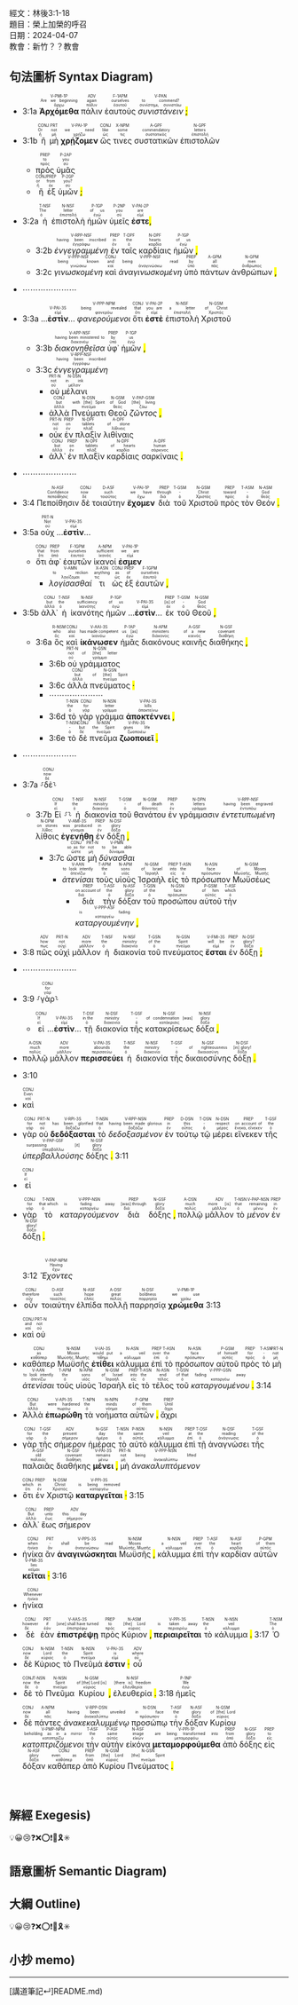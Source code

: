 經文：林後3:1-18   
題目：榮上加榮的呼召   
日期：2024-04-07   
教會：新竹？？教會   


## 句法圖析 Syntax Diagram)

- 3:1a <RUBY><ruby><ruby><strong><strong>Ἀρχόμεθα</strong></strong><rt>ἄρχω</rt></ruby><rt>Are we beginning</rt></ruby><rt>V-PMI-1P</rt></RUBY> <RUBY><ruby><ruby>πάλιν<rt>πάλιν</rt></ruby><rt>again</rt></ruby><rt>ADV</rt></RUBY> <RUBY><ruby><ruby>ἑαυτοὺς<rt>ἑαυτοῦ</rt></ruby><rt>ourselves</rt></ruby><rt>F-1APM</rt></RUBY> <RUBY><ruby><ruby><em>συνιστάνειν</em><rt>συνίστημι, συνιστάω</rt></ruby><rt>to commend?</rt></ruby><rt>V-PAN</rt></RUBY> <mark class="pm">;</mark>
- 3:1b <RUBY><ruby><ruby>ἢ<rt>ἤ</rt></ruby><rt>Or</rt></ruby><rt>CONJ</rt></RUBY> <RUBY><ruby><ruby>μὴ<rt>μή</rt></ruby><rt>not</rt></ruby><rt>PRT</rt></RUBY> <RUBY><ruby><ruby><strong><strong>χρῄζομεν</strong></strong><rt>χρῄζω</rt></ruby><rt>we need</rt></ruby><rt>V-PAI-1P</rt></RUBY> <RUBY><ruby><ruby>ὥς<rt>ὡς</rt></ruby><rt>like</rt></ruby><rt>CONJ</rt></RUBY> <RUBY><ruby><ruby>τινες<rt>τις</rt></ruby><rt>some</rt></ruby><rt>X-NPM</rt></RUBY> <RUBY><ruby><ruby>συστατικῶν<rt>συστατικός</rt></ruby><rt>commendatory</rt></ruby><rt>A-GPF</rt></RUBY> <RUBY><ruby><ruby>ἐπιστολῶν<rt>ἐπιστολή</rt></ruby><rt>letters</rt></ruby><rt>N-GPF</rt></RUBY> 
	- <RUBY><ruby><ruby>πρὸς<rt>πρός</rt></ruby><rt>to</rt></ruby><rt>PREP</rt></RUBY> <RUBY><ruby><ruby>ὑμᾶς<rt>σύ</rt></ruby><rt>you</rt></ruby><rt>P-2AP</rt></RUBY> 
	- <RUBY><ruby><ruby>ἢ<rt>ἤ</rt></ruby><rt>or</rt></ruby><rt>CONJ</rt></RUBY> <RUBY><ruby><ruby>ἐξ<rt>ἐκ</rt></ruby><rt>from</rt></ruby><rt>PREP</rt></RUBY> <RUBY><ruby><ruby>ὑμῶν<rt>σύ</rt></ruby><rt>you?</rt></ruby><rt>P-2GP</rt></RUBY> <mark class="pm">;</mark> 
- 3:2a <RUBY><ruby><ruby>ἡ<rt>ὁ</rt></ruby><rt>The</rt></ruby><rt>T-NSF</rt></RUBY> <RUBY><ruby><ruby>ἐπιστολὴ<rt>ἐπιστολή</rt></ruby><rt>letter</rt></ruby><rt>N-NSF</rt></RUBY> <RUBY><ruby><ruby>ἡμῶν<rt>ἐγώ</rt></ruby><rt>of us</rt></ruby><rt>P-1GP</rt></RUBY> <RUBY><ruby><ruby>ὑμεῖς<rt>σύ</rt></ruby><rt>you</rt></ruby><rt>P-2NP</rt></RUBY> <RUBY><ruby><ruby><strong><strong>ἐστε</strong></strong><rt>εἰμί</rt></ruby><rt>are</rt></ruby><rt>V-PAI-2P</rt></RUBY><mark class="pm">,</mark> 
	- 3:2b <RUBY><ruby><ruby><em><em>ἐνγεγραμμένη</em></em><rt>ἐγγράφω</rt></ruby><rt>having been inscribed</rt></ruby><rt>V-RPP-NSF</rt></RUBY> <RUBY><ruby><ruby>ἐν<rt>ἐν</rt></ruby><rt>in</rt></ruby><rt>PREP</rt></RUBY> <RUBY><ruby><ruby>ταῖς<rt>ὁ</rt></ruby><rt>the</rt></ruby><rt>T-DPF</rt></RUBY> <RUBY><ruby><ruby>καρδίαις<rt>καρδία</rt></ruby><rt>hearts</rt></ruby><rt>N-DPF</rt></RUBY> <RUBY><ruby><ruby>ἡμῶν<rt>ἐγώ</rt></ruby><rt>of us</rt></ruby><rt>P-1GP</rt></RUBY> <mark class="pm">,</mark> 
	- 3:2c <RUBY><ruby><ruby><em><em>γινωσκομένη</em></em><rt>γινώσκω</rt></ruby><rt>being known</rt></ruby><rt>V-PPP-NSF</rt></RUBY> <RUBY><ruby><ruby>καὶ<rt>καί</rt></ruby><rt>and</rt></ruby><rt>CONJ</rt></RUBY> <RUBY><ruby><ruby><em><em>ἀναγινωσκομένη</em></em><rt>ἀναγινώσκω</rt></ruby><rt>being read</rt></ruby><rt>V-PPP-NSF</rt></RUBY> <RUBY><ruby><ruby>ὑπὸ<rt>ὑπό</rt></ruby><rt>by</rt></ruby><rt>PREP</rt></RUBY> <RUBY><ruby><ruby>πάντων<rt>πᾶς</rt></ruby><rt>all</rt></ruby><rt>A-GPM</rt></RUBY> <RUBY><ruby><ruby>ἀνθρώπων<rt>ἄνθρωπος</rt></ruby><rt>men</rt></ruby><rt>N-GPM</rt></RUBY> <mark class="pm">,</mark> 
- ⋯⋯⋯⋯⋯⋯⋯
- 3:3a ...<RUBY><ruby><strong>ἐστὶν</strong><rt>εἰμί</rt></ruby><rt>V-PAI-3S</rt></RUBY>... <RUBY><ruby><ruby><em><em>φανερούμενοι</em></em><rt>φανερόω</rt></ruby><rt>being revealed</rt></ruby><rt>V-PPP-NPM</rt></RUBY> <RUBY><ruby><ruby>ὅτι<rt>ὅτι</rt></ruby><rt>that</rt></ruby><rt>CONJ</rt></RUBY> <RUBY><ruby><ruby><strong><strong>ἐστὲ</strong></strong><rt>εἰμί</rt></ruby><rt>you are</rt></ruby><rt>V-PAI-2P</rt></RUBY> <RUBY><ruby><ruby>ἐπιστολὴ<rt>ἐπιστολή</rt></ruby><rt>a letter</rt></ruby><rt>N-NSF</rt></RUBY> <RUBY><ruby><ruby>Χριστοῦ<rt>Χριστός</rt></ruby><rt>of Christ</rt></ruby><rt>N-GSM</rt></RUBY>
	- 3:3b <RUBY><ruby><ruby><em><em>διακονηθεῖσα</em></em><rt>διακονέω</rt></ruby><rt>having been ministered to</rt></ruby><rt>V-APP-NSF</rt></RUBY> <RUBY><ruby><ruby>ὑφ᾽<rt>ὑπό</rt></ruby><rt>by</rt></ruby><rt>PREP</rt></RUBY> <RUBY><ruby><ruby>ἡμῶν<rt>ἐγώ</rt></ruby><rt>us</rt></ruby><rt>P-1GP</rt></RUBY> <mark class="pm">,</mark> 
	- 3:3c <RUBY><ruby><ruby><em><em>ἐνγεγραμμένη</em></em><rt>ἐγγράφω</rt></ruby><rt>having been inscribed</rt></ruby><rt>V-RPP-NSF</rt></RUBY>
		- <RUBY><ruby><ruby>οὐ<rt>οὐ</rt></ruby><rt>not</rt></ruby><rt>PRT-N</rt></RUBY> <RUBY><ruby><ruby>μέλανι<rt>μέλαν</rt></ruby><rt>in ink</rt></ruby><rt>N-DSN</rt></RUBY> 
		- <RUBY><ruby><ruby>ἀλλὰ<rt>ἀλλά</rt></ruby><rt>but</rt></ruby><rt>CONJ</rt></RUBY> <RUBY><ruby><ruby>Πνεύματι<rt>πνεῦμα</rt></ruby><rt>with [the] Spirit</rt></ruby><rt>N-DSN</rt></RUBY> <RUBY><ruby><ruby>Θεοῦ<rt>θεός</rt></ruby><rt>of God</rt></ruby><rt>N-GSM</rt></RUBY> <RUBY><ruby><ruby><em>ζῶντος</em><rt>ζάω</rt></ruby><rt>[the] living</rt></ruby><rt>V-PAP-GSM</rt></RUBY> <mark class="pm">,</mark> 
		- <RUBY><ruby><ruby>οὐκ<rt>οὐ</rt></ruby><rt>not</rt></ruby><rt>PRT-N</rt></RUBY> <RUBY><ruby><ruby>ἐν<rt>ἐν</rt></ruby><rt>on</rt></ruby><rt>PREP</rt></RUBY> <RUBY><ruby><ruby>πλαξὶν<rt>πλάξ</rt></ruby><rt>tablets</rt></ruby><rt>N-DPF</rt></RUBY> <RUBY><ruby><ruby>λιθίναις<rt>λίθινος</rt></ruby><rt>of stone</rt></ruby><rt>A-DPF</rt></RUBY>
		- <RUBY><ruby><ruby>ἀλλ᾽<rt>ἀλλά</rt></ruby><rt>but</rt></ruby><rt>CONJ</rt></RUBY> <RUBY><ruby><ruby>ἐν<rt>ἐν</rt></ruby><rt>on</rt></ruby><rt>PREP</rt></RUBY> <RUBY><ruby><ruby>πλαξὶν<rt>πλάξ</rt></ruby><rt>tablets</rt></ruby><rt>N-DPF</rt></RUBY> <RUBY><ruby><ruby>καρδίαις<rt>καρδία</rt></ruby><rt>of hearts</rt></ruby><rt>N-DPF</rt></RUBY> <RUBY><ruby><ruby>σαρκίναις<rt>σάρκινος</rt></ruby><rt>human</rt></ruby><rt>A-DPF</rt></RUBY> <mark class="pm">.</mark>
- ⋯⋯⋯⋯⋯⋯⋯
- 3:4 <RUBY><ruby><ruby>Πεποίθησιν<rt>πεποίθησις</rt></ruby><rt>Confidence</rt></ruby><rt>N-ASF</rt></RUBY> <RUBY><ruby><ruby>δὲ<rt>δέ</rt></ruby><rt>now</rt></ruby><rt>CONJ</rt></RUBY> <RUBY><ruby><ruby>τοιαύτην<rt>τοιοῦτος</rt></ruby><rt>such</rt></ruby><rt>D-ASF</rt></RUBY> <RUBY><ruby><ruby><strong><strong>ἔχομεν</strong></strong><rt>ἔχω</rt></ruby><rt>we have</rt></ruby><rt>V-PAI-1P</rt></RUBY> <RUBY><ruby><ruby>διὰ<rt>διά</rt></ruby><rt>through</rt></ruby><rt>PREP</rt></RUBY> <RUBY><ruby><ruby>τοῦ<rt>ὁ</rt></ruby><rt>-</rt></ruby><rt>T-GSM</rt></RUBY> <RUBY><ruby><ruby>Χριστοῦ<rt>Χριστός</rt></ruby><rt>Christ</rt></ruby><rt>N-GSM</rt></RUBY> <RUBY><ruby><ruby>πρὸς<rt>πρός</rt></ruby><rt>toward</rt></ruby><rt>PREP</rt></RUBY> <RUBY><ruby><ruby>τὸν<rt>ὁ</rt></ruby><rt>-</rt></ruby><rt>T-ASM</rt></RUBY> <RUBY><ruby><ruby>Θεόν<rt>θεός</rt></ruby><rt>God</rt></ruby><rt>N-ASM</rt></RUBY> <mark class="pm">.</mark> 
- 3:5a <RUBY><ruby><ruby>οὐχ<rt>οὐ</rt></ruby><rt>Not</rt></ruby><rt>PRT-N</rt></RUBY> ...<RUBY><ruby><strong>ἐστὶν</strong><rt>εἰμί</rt></ruby><rt>V-PAI-3S</rt></RUBY>... 
	- <RUBY><ruby><ruby>ὅτι<rt>ὅτι</rt></ruby><rt>that</rt></ruby><rt>CONJ</rt></RUBY> <RUBY><ruby><ruby>ἀφ᾽<rt>ἀπό</rt></ruby><rt>from</rt></ruby><rt>PREP</rt></RUBY> <RUBY><ruby><ruby>ἑαυτῶν<rt>ἑαυτοῦ</rt></ruby><rt>ourselves</rt></ruby><rt>F-1GPM</rt></RUBY> <RUBY><ruby><ruby>ἱκανοί<rt>ἱκανός</rt></ruby><rt>sufficient</rt></ruby><rt>A-NPM</rt></RUBY> <RUBY><ruby><ruby><strong><strong>ἐσμεν</strong></strong><rt>εἰμί</rt></ruby><rt>we are</rt></ruby><rt>V-PAI-1P</rt></RUBY> 
		- <RUBY><ruby><ruby><em>λογίσασθαί</em><rt>λογίζομαι</rt></ruby><rt>to reckon</rt></ruby><rt>V-AMN</rt></RUBY> <RUBY><ruby><ruby>τι<rt>τις</rt></ruby><rt>anything</rt></ruby><rt>X-ASN</rt></RUBY> <RUBY><ruby><ruby>ὡς<rt>ὡς</rt></ruby><rt>as</rt></ruby><rt>CONJ</rt></RUBY> <RUBY><ruby><ruby>ἐξ<rt>ἐκ</rt></ruby><rt>of</rt></ruby><rt>PREP</rt></RUBY> <RUBY><ruby><ruby>ἑαυτῶν<rt>ἑαυτοῦ</rt></ruby><rt>ourselves</rt></ruby><rt>F-1GPM</rt></RUBY> <mark class="pm">,</mark>
- 3:5b <RUBY><ruby><ruby>ἀλλ᾽<rt>ἀλλά</rt></ruby><rt>but</rt></ruby><rt>CONJ</rt></RUBY> <RUBY><ruby><ruby>ἡ<rt>ὁ</rt></ruby><rt>the</rt></ruby><rt>T-NSF</rt></RUBY> <RUBY><ruby><ruby>ἱκανότης<rt>ἱκανότης</rt></ruby><rt>sufficiency</rt></ruby><rt>N-NSF</rt></RUBY> <RUBY><ruby><ruby>ἡμῶν<rt>ἐγώ</rt></ruby><rt>of us</rt></ruby><rt>P-1GP</rt></RUBY> ...<RUBY><ruby><strong>ἐστὶν</strong><rt>εἰμί</rt></ruby><rt>V-PAI-3S</rt></RUBY>... <RUBY><ruby><ruby>ἐκ<rt>ἐκ</rt></ruby><rt>[is] of</rt></ruby><rt>PREP</rt></RUBY> <RUBY><ruby><ruby>τοῦ<rt>ὁ</rt></ruby><rt>-</rt></ruby><rt>T-GSM</rt></RUBY> <RUBY><ruby><ruby>Θεοῦ<rt>θεός</rt></ruby><rt>God</rt></ruby><rt>N-GSM</rt></RUBY> <mark class="pm">,</mark> 
	- 3:6a <RUBY><ruby><ruby>ὃς<rt>ὅς</rt></ruby><rt>who</rt></ruby><rt>R-NSM</rt></RUBY> <RUBY><ruby><ruby>καὶ<rt>καί</rt></ruby><rt>also</rt></ruby><rt>CONJ</rt></RUBY> <RUBY><ruby><ruby><strong><strong>ἱκάνωσεν</strong></strong><rt>ἱκανόω</rt></ruby><rt>has made competent</rt></ruby><rt>V-AAI-3S</rt></RUBY> <RUBY><ruby><ruby>ἡμᾶς<rt>ἐγώ</rt></ruby><rt>us [as]</rt></ruby><rt>P-1AP</rt></RUBY> <RUBY><ruby><ruby>διακόνους<rt>διάκονος</rt></ruby><rt>ministers</rt></ruby><rt>N-APM</rt></RUBY> <RUBY><ruby><ruby>καινῆς<rt>καινός</rt></ruby><rt>of a new</rt></ruby><rt>A-GSF</rt></RUBY> <RUBY><ruby><ruby>διαθήκης<rt>διαθήκη</rt></ruby><rt>covenant</rt></ruby><rt>N-GSF</rt></RUBY> <mark class="pm">,</mark> 
		- 3:6b <RUBY><ruby><ruby>οὐ<rt>οὐ</rt></ruby><rt>not</rt></ruby><rt>PRT-N</rt></RUBY> <RUBY><ruby><ruby>γράμματος<rt>γράμμα</rt></ruby><rt>of [the] letter</rt></ruby><rt>N-GSN</rt></RUBY>
		- 3:6c <RUBY><ruby><ruby>ἀλλὰ<rt>ἀλλά</rt></ruby><rt>but</rt></ruby><rt>CONJ</rt></RUBY> <RUBY><ruby><ruby>πνεύματος<rt>πνεῦμα</rt></ruby><rt>of [the] Spirit</rt></ruby><rt>N-GSN</rt></RUBY> <mark class="pm">·</mark> 
		- ⋯⋯⋯⋯⋯⋯⋯
		- 3:6d <RUBY><ruby><ruby>τὸ<rt>ὁ</rt></ruby><rt>the</rt></ruby><rt>T-NSN</rt></RUBY> <RUBY><ruby><ruby>γὰρ<rt>γάρ</rt></ruby><rt>for</rt></ruby><rt>CONJ</rt></RUBY> <RUBY><ruby><ruby>γράμμα<rt>γράμμα</rt></ruby><rt>letter</rt></ruby><rt>N-NSN</rt></RUBY> <RUBY><ruby><ruby><strong><strong>ἀποκτέννει</strong></strong><rt>ἀποκτείνω</rt></ruby><rt>kills</rt></ruby><rt>V-PAI-3S</rt></RUBY> <mark class="pm">,</mark> 
		- 3:6e <RUBY><ruby><ruby>τὸ<rt>ὁ</rt></ruby><rt>-</rt></ruby><rt>T-NSN</rt></RUBY> <RUBY><ruby><ruby>δὲ<rt>δέ</rt></ruby><rt>but</rt></ruby><rt>CONJ</rt></RUBY> <RUBY><ruby><ruby>πνεῦμα<rt>πνεῦμα</rt></ruby><rt>the Spirit</rt></ruby><rt>N-NSN</rt></RUBY> <RUBY><ruby><ruby><strong><strong>ζωοποιεῖ</strong></strong><rt>ζωοποιέω</rt></ruby><rt>gives life</rt></ruby><rt>V-PAI-3S</rt></RUBY> <mark class="pm">.</mark> 
- ⋯⋯⋯⋯⋯⋯⋯
- 3:7a ⸉<RUBY><ruby><ruby>δὲ<rt>δέ</rt></ruby><rt>now</rt></ruby><rt>CONJ</rt></RUBY>⸊
	- 3:7b <RUBY><ruby><ruby>Εἰ<rt>εἰ</rt></ruby><rt>If</rt></ruby><rt>CONJ</rt></RUBY> ⸉⸊ <RUBY><ruby><ruby>ἡ<rt>ὁ</rt></ruby><rt>the</rt></ruby><rt>T-NSF</rt></RUBY> <RUBY><ruby><ruby>διακονία<rt>διακονία</rt></ruby><rt>ministry</rt></ruby><rt>N-NSF</rt></RUBY> <RUBY><ruby><ruby>τοῦ<rt>ὁ</rt></ruby><rt>-</rt></ruby><rt>T-GSM</rt></RUBY> <RUBY><ruby><ruby>θανάτου<rt>θάνατος</rt></ruby><rt>of death</rt></ruby><rt>N-GSM</rt></RUBY> <RUBY><ruby><ruby>ἐν<rt>ἐν</rt></ruby><rt>in</rt></ruby><rt>PREP</rt></RUBY> <RUBY><ruby><ruby>γράμμασιν<rt>γράμμα</rt></ruby><rt>letters</rt></ruby><rt>N-DPN</rt></RUBY> <RUBY><ruby><ruby><em><em>ἐντετυπωμένη</em></em><rt>ἐντυπόω</rt></ruby><rt>having been engraved</rt></ruby><rt>V-RPP-NSF</rt></RUBY> <RUBY><ruby><ruby>λίθοις<rt>λίθος</rt></ruby><rt>on stones</rt></ruby><rt>N-DPM</rt></RUBY> <RUBY><ruby><ruby><strong><strong>ἐγενήθη</strong></strong><rt>γίνομαι</rt></ruby><rt>was produced</rt></ruby><rt>V-AMI-3S</rt></RUBY> <RUBY><ruby><ruby>ἐν<rt>ἐν</rt></ruby><rt>in</rt></ruby><rt>PREP</rt></RUBY> <RUBY><ruby><ruby>δόξῃ<rt>δόξα</rt></ruby><rt>glory</rt></ruby><rt>N-DSF</rt></RUBY> <mark class="pm">,</mark> 
		- 3:7c <RUBY><ruby><ruby>ὥστε<rt>ὥστε</rt></ruby><rt>so as for</rt></ruby><rt>CONJ</rt></RUBY> <RUBY><ruby><ruby>μὴ<rt>μή</rt></ruby><rt>not</rt></ruby><rt>PRT-N</rt></RUBY> <RUBY><ruby><ruby><em>δύνασθαι</em><rt>δύναμαι</rt></ruby><rt>to be able</rt></ruby><rt>V-PMN</rt></RUBY> 
			- <RUBY><ruby><ruby><em>ἀτενίσαι</em><rt>ἀτενίζω</rt></ruby><rt>to look intently</rt></ruby><rt>V-AAN</rt></RUBY> <RUBY><ruby><ruby>τοὺς<rt>ὁ</rt></ruby><rt>the</rt></ruby><rt>T-APM</rt></RUBY> <RUBY><ruby><ruby>υἱοὺς<rt>υἱός</rt></ruby><rt>sons</rt></ruby><rt>N-APM</rt></RUBY> <RUBY><ruby><ruby>Ἰσραὴλ<rt>Ἰσραήλ</rt></ruby><rt>of Israel</rt></ruby><rt>N-GSM</rt></RUBY> <RUBY><ruby><ruby>εἰς<rt>εἰς</rt></ruby><rt>into</rt></ruby><rt>PREP</rt></RUBY> <RUBY><ruby><ruby>τὸ<rt>ὁ</rt></ruby><rt>the</rt></ruby><rt>T-ASN</rt></RUBY> <RUBY><ruby><ruby>πρόσωπον<rt>πρόσωπον</rt></ruby><rt>face</rt></ruby><rt>N-ASN</rt></RUBY> <RUBY><ruby><ruby>Μωϋσέως<rt>Μωϋσῆς, Μωσῆς</rt></ruby><rt>of Moses</rt></ruby><rt>N-GSM</rt></RUBY> 
				- <RUBY><ruby><ruby>διὰ<rt>διά</rt></ruby><rt>on account of</rt></ruby><rt>PREP</rt></RUBY> <RUBY><ruby><ruby>τὴν<rt>ὁ</rt></ruby><rt>the</rt></ruby><rt>T-ASF</rt></RUBY> <RUBY><ruby><ruby>δόξαν<rt>δόξα</rt></ruby><rt>glory</rt></ruby><rt>N-ASF</rt></RUBY> <RUBY><ruby><ruby>τοῦ<rt>ὁ</rt></ruby><rt>of the</rt></ruby><rt>T-GSN</rt></RUBY> <RUBY><ruby><ruby>προσώπου<rt>πρόσωπον</rt></ruby><rt>face</rt></ruby><rt>N-GSN</rt></RUBY> <RUBY><ruby><ruby>αὐτοῦ<rt>αὐτός</rt></ruby><rt>of him</rt></ruby><rt>P-GSM</rt></RUBY> <RUBY><ruby><ruby>τὴν<rt>ὁ</rt></ruby><rt>which</rt></ruby><rt>T-ASF</rt></RUBY> <RUBY><ruby><ruby><em><em>καταργουμένην</em></em><rt>καταργέω</rt></ruby><rt>is fading</rt></ruby><rt>V-PPP-ASF</rt></RUBY> <mark class="pm">,</mark> 
- 3:8 <RUBY><ruby><ruby>πῶς<rt>πως</rt></ruby><rt>how</rt></ruby><rt>ADV</rt></RUBY> <RUBY><ruby><ruby>οὐχὶ<rt>οὐχί</rt></ruby><rt>not</rt></ruby><rt>PRT-N</rt></RUBY> <RUBY><ruby><ruby>μᾶλλον<rt>μᾶλλον</rt></ruby><rt>more</rt></ruby><rt>ADV</rt></RUBY> <RUBY><ruby><ruby>ἡ<rt>ὁ</rt></ruby><rt>the</rt></ruby><rt>T-NSF</rt></RUBY> <RUBY><ruby><ruby>διακονία<rt>διακονία</rt></ruby><rt>ministry</rt></ruby><rt>N-NSF</rt></RUBY> <RUBY><ruby><ruby>τοῦ<rt>ὁ</rt></ruby><rt>of the</rt></ruby><rt>T-GSN</rt></RUBY> <RUBY><ruby><ruby>πνεύματος<rt>πνεῦμα</rt></ruby><rt>Spirit</rt></ruby><rt>N-GSN</rt></RUBY> <RUBY><ruby><ruby><strong><strong>ἔσται</strong></strong><rt>εἰμί</rt></ruby><rt>will be</rt></ruby><rt>V-FMI-3S</rt></RUBY> <RUBY><ruby><ruby>ἐν<rt>ἐν</rt></ruby><rt>in</rt></ruby><rt>PREP</rt></RUBY> <RUBY><ruby><ruby>δόξῃ<rt>δόξα</rt></ruby><rt>glory?</rt></ruby><rt>N-DSF</rt></RUBY> <mark class="pm">;</mark> 
- ⋯⋯⋯⋯⋯⋯⋯
- 3:9 ⸉<RUBY><ruby><ruby>γὰρ<rt>γάρ</rt></ruby><rt>for</rt></ruby><rt>CONJ</rt></RUBY>⸊
	- <RUBY><ruby><ruby>εἰ<rt>εἰ</rt></ruby><rt>If</rt></ruby><rt>CONJ</rt></RUBY> ...<RUBY><ruby><strong>ἐστὶν</strong><rt>εἰμί</rt></ruby><rt>V-PAI-3S</rt></RUBY>... <RUBY><ruby><ruby>τῇ<rt>ὁ</rt></ruby><rt>in the</rt></ruby><rt>T-DSF</rt></RUBY> <RUBY><ruby><ruby>διακονία<rt>διακονία</rt></ruby><rt>ministry</rt></ruby><rt>N-DSF</rt></RUBY> <RUBY><ruby><ruby>τῆς<rt>ὁ</rt></ruby><rt>-</rt></ruby><rt>T-GSF</rt></RUBY> <RUBY><ruby><ruby>κατακρίσεως<rt>κατάκρισις</rt></ruby><rt>of condemnation [was]</rt></ruby><rt>N-GSF</rt></RUBY> <RUBY><ruby><ruby>δόξα<rt>δόξα</rt></ruby><rt>glory</rt></ruby><rt>N-NSF</rt></RUBY> <mark class="pm">,</mark> 
- <RUBY><ruby><ruby>πολλῷ<rt>πολύς</rt></ruby><rt>much</rt></ruby><rt>A-DSN</rt></RUBY> <RUBY><ruby><ruby>μᾶλλον<rt>μᾶλλον</rt></ruby><rt>more</rt></ruby><rt>ADV</rt></RUBY> <RUBY><ruby><ruby><strong><strong>περισσεύει</strong></strong><rt>περισσεύω</rt></ruby><rt>abounds</rt></ruby><rt>V-PAI-3S</rt></RUBY> <RUBY><ruby><ruby>ἡ<rt>ὁ</rt></ruby><rt>the</rt></ruby><rt>T-NSF</rt></RUBY> <RUBY><ruby><ruby>διακονία<rt>διακονία</rt></ruby><rt>ministry</rt></ruby><rt>N-NSF</rt></RUBY> <RUBY><ruby><ruby>τῆς<rt>ὁ</rt></ruby><rt>-</rt></ruby><rt>T-GSF</rt></RUBY> <RUBY><ruby><ruby>δικαιοσύνης<rt>δικαιοσύνη</rt></ruby><rt>of righteousness</rt></ruby><rt>N-GSF</rt></RUBY> <RUBY><ruby><ruby>δόξῃ<rt>δόξα</rt></ruby><rt>[in] glory!</rt></ruby><rt>N-DSF</rt></RUBY> <mark class="pm">.</mark> 
- 3:10

- <RUBY><ruby><ruby>καὶ<rt>καί</rt></ruby><rt>Even</rt></ruby><rt>CONJ</rt></RUBY>

- <RUBY><ruby><ruby>γὰρ<rt>γάρ</rt></ruby><rt>for</rt></ruby><rt>CONJ</rt></RUBY> <RUBY><ruby><ruby>οὐ<rt>οὐ</rt></ruby><rt>not</rt></ruby><rt>PRT-N</rt></RUBY> <RUBY><ruby><ruby><strong><strong>δεδόξασται</strong></strong><rt>δοξάζω</rt></ruby><rt>has been glorified</rt></ruby><rt>V-RPI-3S</rt></RUBY> <RUBY><ruby><ruby>τὸ<rt>ὁ</rt></ruby><rt>that</rt></ruby><rt>T-NSN</rt></RUBY> <RUBY><ruby><ruby><em><em>δεδοξασμένον</em></em><rt>δοξάζω</rt></ruby><rt>having been made glorious</rt></ruby><rt>V-RPP-NSN</rt></RUBY> <RUBY><ruby><ruby>ἐν<rt>ἐν</rt></ruby><rt>in</rt></ruby><rt>PREP</rt></RUBY> <RUBY><ruby><ruby>τούτῳ<rt>οὗτος</rt></ruby><rt>this</rt></ruby><rt>D-DSN</rt></RUBY> <RUBY><ruby><ruby>τῷ<rt>ὁ</rt></ruby><rt>-</rt></ruby><rt>T-DSN</rt></RUBY> <RUBY><ruby><ruby>μέρει<rt>μέρος</rt></ruby><rt>respect</rt></ruby><rt>N-DSN</rt></RUBY> <RUBY><ruby><ruby>εἵνεκεν<rt>ἕνεκα, εἵνεκεν</rt></ruby><rt>on account of</rt></ruby><rt>PREP</rt></RUBY> <RUBY><ruby><ruby>τῆς<rt>ὁ</rt></ruby><rt>the</rt></ruby><rt>T-GSF</rt></RUBY> <RUBY><ruby><ruby><em>ὑπερβαλλούσης</em><rt>ὑπερβάλλω</rt></ruby><rt>surpassing [it]</rt></ruby><rt>V-PAP-GSF</rt></RUBY> <RUBY><ruby><ruby>δόξης<rt>δόξα</rt></ruby><rt>glory</rt></ruby><rt>N-GSF</rt></RUBY> <mark class="pm">.</mark> 3:11

- <RUBY><ruby><ruby>εἰ<rt>εἰ</rt></ruby><rt>If</rt></ruby><rt>CONJ</rt></RUBY>

- <RUBY><ruby><ruby>γὰρ<rt>γάρ</rt></ruby><rt>for</rt></ruby><rt>CONJ</rt></RUBY> <RUBY><ruby><ruby>τὸ<rt>ὁ</rt></ruby><rt>that which</rt></ruby><rt>T-NSN</rt></RUBY> <RUBY><ruby><ruby><em><em>καταργούμενον</em></em><rt>καταργέω</rt></ruby><rt>is fading away</rt></ruby><rt>V-PPP-NSN</rt></RUBY> <RUBY><ruby><ruby>διὰ<rt>διά</rt></ruby><rt>[was] through</rt></ruby><rt>PREP</rt></RUBY> <RUBY><ruby><ruby>δόξης<rt>δόξα</rt></ruby><rt>glory</rt></ruby><rt>N-GSF</rt></RUBY> <mark class="pm">,</mark> <RUBY><ruby><ruby>πολλῷ<rt>πολύς</rt></ruby><rt>much</rt></ruby><rt>A-DSN</rt></RUBY> <RUBY><ruby><ruby>μᾶλλον<rt>μᾶλλον</rt></ruby><rt>more [is]</rt></ruby><rt>ADV</rt></RUBY> <RUBY><ruby><ruby>τὸ<rt>ὁ</rt></ruby><rt>that</rt></ruby><rt>T-NSN</rt></RUBY> <RUBY><ruby><ruby><em><em>μένον</em></em><rt>μένω</rt></ruby><rt>remaining</rt></ruby><rt>V-PAP-NSN</rt></RUBY> <RUBY><ruby><ruby>ἐν<rt>ἐν</rt></ruby><rt>in</rt></ruby><rt>PREP</rt></RUBY> <RUBY><ruby><ruby>δόξῃ<rt>δόξα</rt></ruby><rt>glory!</rt></ruby><rt>N-DSF</rt></RUBY> <mark class="pm">.</mark></br></br></br> 3:12 <RUBY><ruby><ruby><em><em>Ἔχοντες</em></em><rt>ἔχω</rt></ruby><rt>Having</rt></ruby><rt>V-PAP-NPM</rt></RUBY>

- <RUBY><ruby><ruby>οὖν<rt>οὖν</rt></ruby><rt>therefore</rt></ruby><rt>CONJ</rt></RUBY> <RUBY><ruby><ruby>τοιαύτην<rt>τοιοῦτος</rt></ruby><rt>such</rt></ruby><rt>D-ASF</rt></RUBY> <RUBY><ruby><ruby>ἐλπίδα<rt>ἐλπίς</rt></ruby><rt>hope</rt></ruby><rt>N-ASF</rt></RUBY> <RUBY><ruby><ruby>πολλῇ<rt>πολύς</rt></ruby><rt>great</rt></ruby><rt>A-DSF</rt></RUBY> <RUBY><ruby><ruby>παρρησίᾳ<rt>παρρησία</rt></ruby><rt>boldness</rt></ruby><rt>N-DSF</rt></RUBY> <RUBY><ruby><ruby><strong><strong>χρώμεθα</strong></strong><rt>χράω</rt></ruby><rt>we use</rt></ruby><rt>V-PMI-1P</rt></RUBY> 3:13

- <RUBY><ruby><ruby>καὶ<rt>καί</rt></ruby><rt>and</rt></ruby><rt>CONJ</rt></RUBY> <RUBY><ruby><ruby>οὐ<rt>οὐ</rt></ruby><rt>not</rt></ruby><rt>PRT-N</rt></RUBY>

- <RUBY><ruby><ruby>καθάπερ<rt>καθάπερ</rt></ruby><rt>as</rt></ruby><rt>CONJ</rt></RUBY> <RUBY><ruby><ruby>Μωϋσῆς<rt>Μωϋσῆς, Μωσῆς</rt></ruby><rt>Moses</rt></ruby><rt>N-NSM</rt></RUBY> <RUBY><ruby><ruby><strong><strong>ἐτίθει</strong></strong><rt>τίθημι</rt></ruby><rt>would put</rt></ruby><rt>V-IAI-3S</rt></RUBY> <RUBY><ruby><ruby>κάλυμμα<rt>κάλυμμα</rt></ruby><rt>a veil</rt></ruby><rt>N-ASN</rt></RUBY> <RUBY><ruby><ruby>ἐπὶ<rt>ἐπί</rt></ruby><rt>over</rt></ruby><rt>PREP</rt></RUBY> <RUBY><ruby><ruby>τὸ<rt>ὁ</rt></ruby><rt>the</rt></ruby><rt>T-ASN</rt></RUBY> <RUBY><ruby><ruby>πρόσωπον<rt>πρόσωπον</rt></ruby><rt>face</rt></ruby><rt>N-ASN</rt></RUBY> <RUBY><ruby><ruby>αὐτοῦ<rt>αὐτός</rt></ruby><rt>of himself</rt></ruby><rt>P-GSM</rt></RUBY> <RUBY><ruby><ruby>πρὸς<rt>πρός</rt></ruby><rt>for</rt></ruby><rt>PREP</rt></RUBY> <RUBY><ruby><ruby>τὸ<rt>ὁ</rt></ruby><rt>-</rt></ruby><rt>T-ASN</rt></RUBY> <RUBY><ruby><ruby>μὴ<rt>μή</rt></ruby><rt>not</rt></ruby><rt>PRT-N</rt></RUBY> <RUBY><ruby><ruby><em>ἀτενίσαι</em><rt>ἀτενίζω</rt></ruby><rt>to look intently</rt></ruby><rt>V-AAN</rt></RUBY> <RUBY><ruby><ruby>τοὺς<rt>ὁ</rt></ruby><rt>the</rt></ruby><rt>T-APM</rt></RUBY> <RUBY><ruby><ruby>υἱοὺς<rt>υἱός</rt></ruby><rt>sons</rt></ruby><rt>N-APM</rt></RUBY> <RUBY><ruby><ruby>Ἰσραὴλ<rt>Ἰσραήλ</rt></ruby><rt>of Israel</rt></ruby><rt>N-GSM</rt></RUBY> <RUBY><ruby><ruby>εἰς<rt>εἰς</rt></ruby><rt>into</rt></ruby><rt>PREP</rt></RUBY> <RUBY><ruby><ruby>τὸ<rt>ὁ</rt></ruby><rt>the</rt></ruby><rt>T-ASN</rt></RUBY> <RUBY><ruby><ruby>τέλος<rt>τέλος</rt></ruby><rt>end</rt></ruby><rt>N-ASN</rt></RUBY> <RUBY><ruby><ruby>τοῦ<rt>ὁ</rt></ruby><rt>of that</rt></ruby><rt>T-GSN</rt></RUBY> <RUBY><ruby><ruby><em><em>καταργουμένου</em></em><rt>καταργέω</rt></ruby><rt>fading away</rt></ruby><rt>V-PPP-GSN</rt></RUBY> <mark class="pm">.</mark> 3:14

- <RUBY><ruby><ruby>Ἀλλὰ<rt>ἀλλά</rt></ruby><rt>But</rt></ruby><rt>CONJ</rt></RUBY> <RUBY><ruby><ruby><strong><strong>ἐπωρώθη</strong></strong><rt>πωρόω</rt></ruby><rt>were hardened</rt></ruby><rt>V-API-3S</rt></RUBY> <RUBY><ruby><ruby>τὰ<rt>ὁ</rt></ruby><rt>the</rt></ruby><rt>T-NPN</rt></RUBY> <RUBY><ruby><ruby>νοήματα<rt>νόημα</rt></ruby><rt>minds</rt></ruby><rt>N-NPN</rt></RUBY> <RUBY><ruby><ruby>αὐτῶν<rt>αὐτός</rt></ruby><rt>of them</rt></ruby><rt>P-GPM</rt></RUBY> <mark class="pm">.</mark> <RUBY><ruby><ruby>ἄχρι<rt>ἄχρι</rt></ruby><rt>Until</rt></ruby><rt>PREP</rt></RUBY>

- <RUBY><ruby><ruby>γὰρ<rt>γάρ</rt></ruby><rt>for</rt></ruby><rt>CONJ</rt></RUBY> <RUBY><ruby><ruby>τῆς<rt>ὁ</rt></ruby><rt>the</rt></ruby><rt>T-GSF</rt></RUBY> <RUBY><ruby><ruby>σήμερον<rt>σήμερον</rt></ruby><rt>present</rt></ruby><rt>ADV</rt></RUBY> <RUBY><ruby><ruby>ἡμέρας<rt>ἡμέρα</rt></ruby><rt>day</rt></ruby><rt>N-GSF</rt></RUBY> <RUBY><ruby><ruby>τὸ<rt>ὁ</rt></ruby><rt>the</rt></ruby><rt>T-NSN</rt></RUBY> <RUBY><ruby><ruby>αὐτὸ<rt>αὐτός</rt></ruby><rt>same</rt></ruby><rt>P-NSN</rt></RUBY> <RUBY><ruby><ruby>κάλυμμα<rt>κάλυμμα</rt></ruby><rt>veil</rt></ruby><rt>N-NSN</rt></RUBY> <RUBY><ruby><ruby>ἐπὶ<rt>ἐπί</rt></ruby><rt>at</rt></ruby><rt>PREP</rt></RUBY> <RUBY><ruby><ruby>τῇ<rt>ὁ</rt></ruby><rt>the</rt></ruby><rt>T-DSF</rt></RUBY> <RUBY><ruby><ruby>ἀναγνώσει<rt>ἀνάγνωσις</rt></ruby><rt>reading</rt></ruby><rt>N-DSF</rt></RUBY> <RUBY><ruby><ruby>τῆς<rt>ὁ</rt></ruby><rt>of the</rt></ruby><rt>T-GSF</rt></RUBY> <RUBY><ruby><ruby>παλαιᾶς<rt>παλαιός</rt></ruby><rt>old</rt></ruby><rt>A-GSF</rt></RUBY> <RUBY><ruby><ruby>διαθήκης<rt>διαθήκη</rt></ruby><rt>covenant</rt></ruby><rt>N-GSF</rt></RUBY> <RUBY><ruby><ruby><strong><strong>μένει</strong></strong><rt>μένω</rt></ruby><rt>remains</rt></ruby><rt>V-PAI-3S</rt></RUBY> <mark class="pm">,</mark> <RUBY><ruby><ruby>μὴ<rt>μή</rt></ruby><rt>not</rt></ruby><rt>PRT-N</rt></RUBY> <RUBY><ruby><ruby><em><em>ἀνακαλυπτόμενον</em></em><rt>ἀνακαλύπτω</rt></ruby><rt>being lifted</rt></ruby><rt>V-PPP-NSN</rt></RUBY>

- <RUBY><ruby><ruby>ὅτι<rt>ὅτι</rt></ruby><rt>which</rt></ruby><rt>CONJ</rt></RUBY> <RUBY><ruby><ruby>ἐν<rt>ἐν</rt></ruby><rt>in</rt></ruby><rt>PREP</rt></RUBY> <RUBY><ruby><ruby>Χριστῷ<rt>Χριστός</rt></ruby><rt>Christ</rt></ruby><rt>N-DSM</rt></RUBY> <RUBY><ruby><ruby><strong><strong>καταργεῖται</strong></strong><rt>καταργέω</rt></ruby><rt>is being removed</rt></ruby><rt>V-PPI-3S</rt></RUBY> <mark class="pm">·</mark> 3:15

- <RUBY><ruby><ruby>ἀλλ᾽<rt>ἀλλά</rt></ruby><rt>But</rt></ruby><rt>CONJ</rt></RUBY> <RUBY><ruby><ruby>ἕως<rt>ἕως</rt></ruby><rt>unto</rt></ruby><rt>PREP</rt></RUBY> <RUBY><ruby><ruby>σήμερον<rt>σήμερον</rt></ruby><rt>this day</rt></ruby><rt>ADV</rt></RUBY>

- <RUBY><ruby><ruby>ἡνίκα<rt>ἡνίκα</rt></ruby><rt>when</rt></ruby><rt>CONJ</rt></RUBY> <RUBY><ruby><ruby>ἂν<rt>ἄν</rt></ruby><rt>-</rt></ruby><rt>PRT</rt></RUBY> <RUBY><ruby><ruby><strong><strong>ἀναγινώσκηται</strong></strong><rt>ἀναγινώσκω</rt></ruby><rt>shall be read</rt></ruby><rt>V-PPS-3S</rt></RUBY> <RUBY><ruby><ruby>Μωϋσῆς<rt>Μωϋσῆς, Μωσῆς</rt></ruby><rt>Moses</rt></ruby><rt>N-NSM</rt></RUBY> <mark class="pm">,</mark> <RUBY><ruby><ruby>κάλυμμα<rt>κάλυμμα</rt></ruby><rt>a veil</rt></ruby><rt>N-NSN</rt></RUBY> <RUBY><ruby><ruby>ἐπὶ<rt>ἐπί</rt></ruby><rt>over</rt></ruby><rt>PREP</rt></RUBY> <RUBY><ruby><ruby>τὴν<rt>ὁ</rt></ruby><rt>the</rt></ruby><rt>T-ASF</rt></RUBY> <RUBY><ruby><ruby>καρδίαν<rt>καρδία</rt></ruby><rt>heart</rt></ruby><rt>N-ASF</rt></RUBY> <RUBY><ruby><ruby>αὐτῶν<rt>αὐτός</rt></ruby><rt>of them</rt></ruby><rt>P-GPM</rt></RUBY> <RUBY><ruby><ruby><strong><strong>κεῖται</strong></strong><rt>κεῖμαι</rt></ruby><rt>lies</rt></ruby><rt>V-PMI-3S</rt></RUBY> <mark class="pm">·</mark> 3:16

- <RUBY><ruby><ruby>ἡνίκα<rt>ἡνίκα</rt></ruby><rt>Whenever</rt></ruby><rt>CONJ</rt></RUBY>

- <RUBY><ruby><ruby>δὲ<rt>δέ</rt></ruby><rt>however</rt></ruby><rt>CONJ</rt></RUBY> <RUBY><ruby><ruby>ἐὰν<rt>ἐάν</rt></ruby><rt>if</rt></ruby><rt>PRT</rt></RUBY> <RUBY><ruby><ruby><strong>ἐπιστρέψῃ</strong><rt>ἐπιστρέφω</rt></ruby><rt>[one] shall have turned</rt></ruby><rt>V-AAS-3S</rt></RUBY> <RUBY><ruby><ruby>πρὸς<rt>πρός</rt></ruby><rt>to</rt></ruby><rt>PREP</rt></RUBY> <RUBY><ruby><ruby>Κύριον<rt>κύριος</rt></ruby><rt>[the] Lord</rt></ruby><rt>N-ASM</rt></RUBY> <mark class="pm">,</mark> <RUBY><ruby><ruby><strong><strong>περιαιρεῖται</strong></strong><rt>περιαιρέω</rt></ruby><rt>is taken away</rt></ruby><rt>V-PPI-3S</rt></RUBY> <RUBY><ruby><ruby>τὸ<rt>ὁ</rt></ruby><rt>the</rt></ruby><rt>T-NSN</rt></RUBY> <RUBY><ruby><ruby>κάλυμμα<rt>κάλυμμα</rt></ruby><rt>veil</rt></ruby><rt>N-NSN</rt></RUBY> <mark class="pm">.</mark> 3:17 <RUBY><ruby><ruby>Ὁ<rt>ὁ</rt></ruby><rt>The</rt></ruby><rt>T-NSM</rt></RUBY>

- <RUBY><ruby><ruby>δὲ<rt>δέ</rt></ruby><rt>now</rt></ruby><rt>CONJ</rt></RUBY> <RUBY><ruby><ruby>Κύριος<rt>κύριος</rt></ruby><rt>Lord</rt></ruby><rt>N-NSM</rt></RUBY> <RUBY><ruby><ruby>τὸ<rt>ὁ</rt></ruby><rt>the</rt></ruby><rt>T-NSN</rt></RUBY> <RUBY><ruby><ruby>Πνεῦμά<rt>πνεῦμα</rt></ruby><rt>Spirit</rt></ruby><rt>N-NSN</rt></RUBY> <RUBY><ruby><ruby><strong><strong>ἐστιν</strong></strong><rt>εἰμί</rt></ruby><rt>is</rt></ruby><rt>V-PAI-3S</rt></RUBY> <mark class="pm">·</mark> <RUBY><ruby><ruby>οὗ<rt>οὗ</rt></ruby><rt>where</rt></ruby><rt>ADV</rt></RUBY>

- <RUBY><ruby><ruby>δὲ<rt>δέ</rt></ruby><rt>now</rt></ruby><rt>CONJ</rt></RUBY> <RUBY><ruby><ruby>τὸ<rt>ὁ</rt></ruby><rt>the</rt></ruby><rt>T-NSN</rt></RUBY> <RUBY><ruby><ruby>Πνεῦμα<rt>πνεῦμα</rt></ruby><rt>Spirit</rt></ruby><rt>N-NSN</rt></RUBY> <RUBY><ruby><ruby>Κυρίου<rt>κύριος</rt></ruby><rt>of [the] Lord [is]</rt></ruby><rt>N-GSM</rt></RUBY> <mark class="pm">,</mark> <RUBY><ruby><ruby>ἐλευθερία<rt>ἐλευθερία</rt></ruby><rt>[there is] freedom</rt></ruby><rt>N-NSF</rt></RUBY> <mark class="pm">.</mark> 3:18 <RUBY><ruby><ruby>ἡμεῖς<rt>ἐγώ</rt></ruby><rt>We</rt></ruby><rt>P-1NP</rt></RUBY>

- <RUBY><ruby><ruby>δὲ<rt>δέ</rt></ruby><rt>now</rt></ruby><rt>CONJ</rt></RUBY> <RUBY><ruby><ruby>πάντες<rt>πᾶς</rt></ruby><rt>all</rt></ruby><rt>A-NPM</rt></RUBY> <RUBY><ruby><ruby><em><em>ἀνακεκαλυμμένῳ</em></em><rt>ἀνακαλύπτω</rt></ruby><rt>having been unveiled</rt></ruby><rt>V-RPP-DSN</rt></RUBY> <RUBY><ruby><ruby>προσώπῳ<rt>πρόσωπον</rt></ruby><rt>in face</rt></ruby><rt>N-DSN</rt></RUBY> <RUBY><ruby><ruby>τὴν<rt>ὁ</rt></ruby><rt>the</rt></ruby><rt>T-ASF</rt></RUBY> <RUBY><ruby><ruby>δόξαν<rt>δόξα</rt></ruby><rt>glory</rt></ruby><rt>N-ASF</rt></RUBY> <RUBY><ruby><ruby>Κυρίου<rt>κύριος</rt></ruby><rt>of [the] Lord</rt></ruby><rt>N-GSM</rt></RUBY> <RUBY><ruby><ruby><em><em>κατοπτριζόμενοι</em></em><rt>κατοπτρίζω</rt></ruby><rt>beholding as in a mirror</rt></ruby><rt>V-PMP-NPM</rt></RUBY> <RUBY><ruby><ruby>τὴν<rt>ὁ</rt></ruby><rt>the</rt></ruby><rt>T-ASF</rt></RUBY> <RUBY><ruby><ruby>αὐτὴν<rt>αὐτός</rt></ruby><rt>same</rt></ruby><rt>P-ASF</rt></RUBY> <RUBY><ruby><ruby>εἰκόνα<rt>εἰκών</rt></ruby><rt>image</rt></ruby><rt>N-ASF</rt></RUBY> <RUBY><ruby><ruby><strong><strong>μεταμορφούμεθα</strong></strong><rt>μεταμορφόω</rt></ruby><rt>are being transformed into</rt></ruby><rt>V-PPI-1P</rt></RUBY> <RUBY><ruby><ruby>ἀπὸ<rt>ἀπό</rt></ruby><rt>from</rt></ruby><rt>PREP</rt></RUBY> <RUBY><ruby><ruby>δόξης<rt>δόξα</rt></ruby><rt>glory</rt></ruby><rt>N-GSF</rt></RUBY> <RUBY><ruby><ruby>εἰς<rt>εἰς</rt></ruby><rt>to</rt></ruby><rt>PREP</rt></RUBY> <RUBY><ruby><ruby>δόξαν<rt>δόξα</rt></ruby><rt>glory</rt></ruby><rt>N-ASF</rt></RUBY> <RUBY><ruby><ruby>καθάπερ<rt>καθάπερ</rt></ruby><rt>even as</rt></ruby><rt>CONJ</rt></RUBY> <RUBY><ruby><ruby>ἀπὸ<rt>ἀπό</rt></ruby><rt>from</rt></ruby><rt>PREP</rt></RUBY> <RUBY><ruby><ruby>Κυρίου<rt>κύριος</rt></ruby><rt>[the] Lord</rt></ruby><rt>N-GSM</rt></RUBY> <RUBY><ruby><ruby>Πνεύματος<rt>πνεῦμα</rt></ruby><rt>[the] Spirit</rt></ruby><rt>N-GSN</rt></RUBY> <mark class="pm">.</mark></br></br></br>
## 解經 Exegesis)
💡😀😢❓❌⭕❗🎀🎗️✳️

## 語意圖析 Semantic Diagram)

## 大綱 Outline)
💡😀😢❓❌⭕❗🎀🎗️✳️

## 小抄 memo)




---


[講道筆記↵]README.md)


